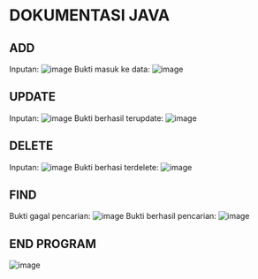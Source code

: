 # DOKUMENTASI JAVA

## ADD
Inputan:
![image](https://github.com/user-attachments/assets/8fcc64ae-5ab8-4846-ab4b-0704b0bb5f76)
Bukti masuk ke data:
![image](https://github.com/user-attachments/assets/b04d2f83-f873-4389-b36a-96100c603075)

## UPDATE
Inputan:
![image](https://github.com/user-attachments/assets/2bfb0a3c-6b3e-4c7d-ac21-658889209b50)
Bukti berhasil terupdate:
![image](https://github.com/user-attachments/assets/65f304eb-f0c8-4758-85f1-63bb508d3ddc)

## DELETE
Inputan:
![image](https://github.com/user-attachments/assets/a3115444-572d-42f1-9fc4-5773869a34a9)
Bukti berhasi terdelete:
![image](https://github.com/user-attachments/assets/8398a042-bc3a-4a45-a9af-c9a1c6f71be7)

## FIND
Bukti gagal pencarian:
![image](https://github.com/user-attachments/assets/efe1ed5a-24a9-47c0-879a-a117653230b1)
Bukti berhasil pencarian:
![image](https://github.com/user-attachments/assets/78c037f7-4aff-420f-9315-beeafc40ac1c)

## END PROGRAM
![image](https://github.com/user-attachments/assets/bc2b0b45-feca-4355-8c77-d141dfaf8673)


